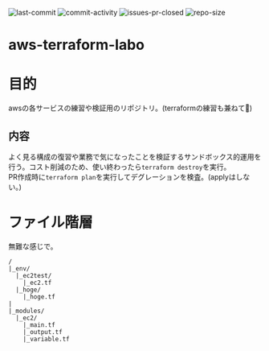 ![last-commit](https://img.shields.io/github/gist/last-commit/bbc0253b337fc35cb7594035d9dad0cb) ![commit-activity](https://img.shields.io/github/commit-activity/m/naruse666/aws-terraform-labo) ![issues-pr-closed](https://img.shields.io/github/issues-pr-closed/naruse666/aws-terraform-labo) ![repo-size](https://img.shields.io/github/repo-size/naruse666/aws-terraform-labo)

# aws-terraform-labo
# 目的
awsの各サービスの練習や検証用のリポジトリ。(terraformの練習も兼ねて:book:)
## 内容
よく見る構成の復習や業務で気になったことを検証するサンドボックス的運用を行う。コスト削減のため、使い終わったら```terraform destroy```を実行。  
PR作成時に```terraform plan```を実行してデグレーションを検査。(applyはしない。)

# ファイル階層
無難な感じで。
```
/
|_env/
  |_ec2test/
    |_ec2.tf
  |_hoge/
    |_hoge.tf
|
|_modules/
  |_ec2/
    |_main.tf
    |_output.tf
    |_variable.tf
```
